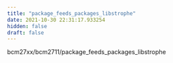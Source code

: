 ```yaml
---
title: "package_feeds_packages_libstrophe"
date: 2021-10-30 22:31:17.933254
hidden: false
draft: false
---
```


bcm27xx/bcm2711/package_feeds_packages_libstrophe

